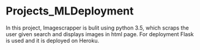 # Projects_MLDeployment

In this project, Imagescrapper is bulit using python 3.5, which scraps the user given search and displays images in html page.
For deployment Flask is used and it is deployed on Heroku.
